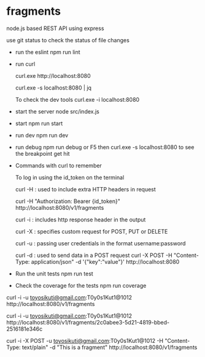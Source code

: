 # fragments

node.js based REST API using express

use git status to check the status of file changes

- run the eslint
  npm run lint

- run curl

  curl.exe http://localhost:8080

  curl.exe -s localhost:8080 | jq

  To check the dev tools curl.exe -i localhost:8080

- start the server
  node src/index.js

- start
  npm run start
- run dev
  npm run dev
- run debug
  npm run debug or F5
  then curl.exe -s localhost:8080 to see the breakpoint get hit

- Commands with curl to remember 

  To log in using the id_token on the terminal

  curl -H : used to include extra HTTP headers in request 

  curl -H "Authorization: Bearer {id_token}" http://localhost:8080/v1/fragments 

  curl -i : includes http response header in the output

  curl -X : specifies custom request for POST, PUT or DELETE

  curl -u : passing user credentials in the format username:password
  
  curl -d : used to send data in a POST request curl -X POST -H "Content-Type: application/json" -d '{"key":"value"}' http://localhost:8080

- Run the unit tests
  npm run test

- Check the coverage for the tests 
  npm run coverage

curl -i -u toyosikuti@gmail.com:T0y0s1Kut1@1012 http://localhost:8080/v1/fragments

curl -i -u toyosikuti@gmail.com:T0y0s1Kut1@1012 http://localhost:8080/v1/fragments/2c0abee3-5d21-4819-bbed-2516181e346c

curl -i -X POST -u toyosikuti@gmail.com:T0y0s1Kut1@1012 -H "Content-Type: text/plain" -d "This is a fragment" http://localhost:8080/v1/fragments

